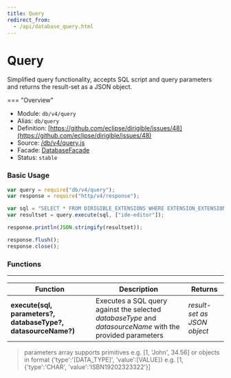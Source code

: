 ```yaml
---
title: Query
redirect_from:
  - /api/database_query.html
---
```


Query
===


Simplified query functionality, accepts SQL script and query parameters and returns the result-set as a JSON object.

=== "Overview"
- Module: `db/v4/query`
- Alias: `db/query`
- Definition: [https://github.com/eclipse/dirigible/issues/48](https://github.com/eclipse/dirigible/issues/48)
- Source: [/db/v4/query.js](https://github.com/dirigiblelabs/api-db/blob/master/db/v4/query.js)
- Facade: [DatabaseFacade](https://github.com/eclipse/dirigible/blob/master/api/api-facade/api-database/src/main/java/org/eclipse/dirigible/api/v3/db/DatabaseFacade.java)
- Status: `stable`


### Basic Usage

```javascript
var query = require("db/v4/query");
var response = require("http/v4/response");

var sql = "SELECT * FROM DIRIGIBLE_EXTENSIONS WHERE EXTENSION_EXTENSIONPOINT_NAME = ?";
var resultset = query.execute(sql, ["ide-editor"]);

response.println(JSON.stringify(resultset));

response.flush();
response.close();
```


### Functions

---

Function     | Description | Returns
------------ | ----------- | --------
**execute(sql, parameters?, databaseType?, datasourceName?)**   | Executes a SQL query against the selected *databaseType* and *datasourceName* with the provided parameters | *result-set as JSON object*

> parameters array supports primitives e.g. [1, 'John', 34.56] or objects in format {'type':'[DATA_TYPE]', 'value':[VALUE]} e.g. [1, {'type':'CHAR', 'value':'ISBN19202323322'}]
